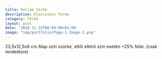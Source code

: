 ```yaml
---
title: Hullám térkő
description: Klasszikus forma
category: Térkő
layout: post
date: '2018-11-22T00:00:00+01:00'
image: "img/portfolio/Page-1-Image-2.png"
---
```

23,5x12,5x6 cm Alap szín szürke, ettől eltérő szín esetén +25% felár. (csak rendelésre)
